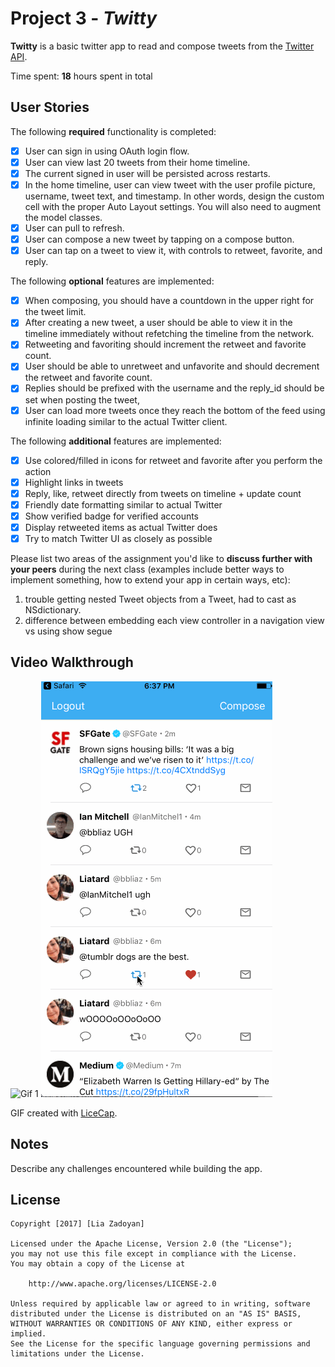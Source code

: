 # Project 3 - *Twitty*

**Twitty** is a basic twitter app to read and compose tweets from the [Twitter API](https://apps.twitter.com/).

Time spent: **18** hours spent in total

## User Stories

The following **required** functionality is completed:

- [x] User can sign in using OAuth login flow.
- [x] User can view last 20 tweets from their home timeline.
- [x] The current signed in user will be persisted across restarts.
- [x] In the home timeline, user can view tweet with the user profile picture, username, tweet text, and timestamp.  In other words, design the custom cell with the proper Auto Layout settings.  You will also need to augment the model classes.
- [x] User can pull to refresh.
- [x] User can compose a new tweet by tapping on a compose button.
- [x] User can tap on a tweet to view it, with controls to retweet, favorite, and reply.

The following **optional** features are implemented:

- [x] When composing, you should have a countdown in the upper right for the tweet limit.
- [x] After creating a new tweet, a user should be able to view it in the timeline immediately without refetching the timeline from the network.
- [x] Retweeting and favoriting should increment the retweet and favorite count.
- [x] User should be able to unretweet and unfavorite and should decrement the retweet and favorite count.
- [x] Replies should be prefixed with the username and the reply_id should be set when posting the tweet,
- [x] User can load more tweets once they reach the bottom of the feed using infinite loading similar to the actual Twitter client.

The following **additional** features are implemented:

- [x] Use colored/filled in icons for retweet and favorite after you perform the action
- [x] Highlight links in tweets
- [x] Reply, like, retweet directly from tweets on timeline + update count
- [x] Friendly date formatting similar to actual Twitter
- [x] Show verified badge for verified accounts
- [x] Display retweeted items as actual Twitter does
- [x] Try to match Twitter UI as closely as possible

Please list two areas of the assignment you'd like to **discuss further with your peers** during the next class (examples include better ways to implement something, how to extend your app in certain ways, etc):

1. trouble getting nested Tweet objects from a Tweet, had to cast as NSdictionary. 
2. difference between embedding each view controller in a navigation view vs using show segue  

## Video Walkthrough

<img src='https://github.com/bblia/twitty/blob/master/twitter.gif' alt='Gif 1' />

<img src='https://github.com/bblia/twitty/blob/master/twitter2.gif' alt='Gif 2' />

GIF created with [LiceCap](http://www.cockos.com/licecap/).

## Notes

Describe any challenges encountered while building the app.

## License

    Copyright [2017] [Lia Zadoyan]

    Licensed under the Apache License, Version 2.0 (the "License");
    you may not use this file except in compliance with the License.
    You may obtain a copy of the License at

        http://www.apache.org/licenses/LICENSE-2.0

    Unless required by applicable law or agreed to in writing, software
    distributed under the License is distributed on an "AS IS" BASIS,
    WITHOUT WARRANTIES OR CONDITIONS OF ANY KIND, either express or implied.
    See the License for the specific language governing permissions and
    limitations under the License.

